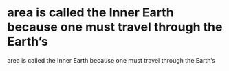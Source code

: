 # area is called the Inner Earth because one must travel through the Earth’s

area is called the Inner Earth because one must travel through the Earth’s